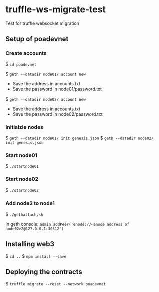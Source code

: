 # truffle-ws-migrate-test

Test for truffle websocket migration

## Setup of poadevnet

### Create accounts
$ `cd poadevnet`

$ `geth --datadir node01/ account new`

- Save the address in accounts.txt
- Save the password in node01/password.txt

$ `geth --datadir node02/ account new`

- Save the address in accounts.txt
- Save the password in node02/password.txt

### Initialzie nodes
$ `geth --datadir node01/ init genesis.json`
$ `geth --datadir node02/ init genesis.json`

### Start node01
$ `./startnode01`

### Start node02
$ `./startnode02`

### Add node2 to node1
$ `./gethattach.sh`

In geth console: `admin.addPeer('enode://<enode address of node02>2@127.0.0.1:30312')`

## Installing web3
$ `cd ..`
$ `npm install --save`

## Deploying the contracts
$ `truffle migrate --reset --network poadevnet`
